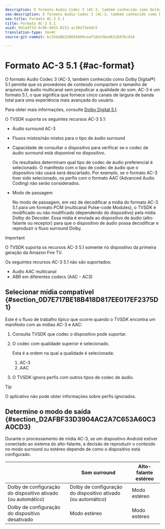 ```yaml
---
description: O formato Audio Codec 3 (AC-3, também conhecido como Dolby Digital®) 5.1 permite que os provedores de conteúdo compactem o tamanho de arquivos de áudio multicanal sem prejudicar a qualidade do som. AC-3 é um formato 5.1, o que significa que fornece cinco canais de largura de banda total para uma experiência mais avançada do usuário.
seo-description: O formato Audio Codec 3 (AC-3, também conhecido como Dolby Digital®) 5.1 permite que os provedores de conteúdo compactem o tamanho de arquivos de áudio multicanal sem prejudicar a qualidade do som. AC-3 é um formato 5.1, o que significa que fornece cinco canais de largura de banda total para uma experiência mais avançada do usuário.
seo-title: Formato AC-3 5.1
title: Formato AC-3 5.1
uuid: 9d1adf33-4c9b-4d31-8212-ac301f3e44c5
translation-type: tm+mt
source-git-commit: bc35da8b258056809ceaf18e33bed631047bc81b

---
```



# Formato AC-3 5.1 {#ac-format}

O formato Audio Codec 3 (AC-3, também conhecido como Dolby Digital®) 5.1 permite que os provedores de conteúdo compactem o tamanho de arquivos de áudio multicanal sem prejudicar a qualidade do som. AC-3 é um formato 5.1, o que significa que fornece cinco canais de largura de banda total para uma experiência mais avançada do usuário.

Para obter mais informações, consulte [Dolby Digital 5.1](https://www.dolby.com/us/en/technologies/dolby-digital.html).

O TVSDK suporta os seguintes recursos AC-3 5.1:

* Áudio surround AC-3
* Fluxos mistos/não mistos para o tipo de áudio surround
* Capacidade de consultar o dispositivo para verificar se o codec de áudio surround está disponível no dispositivo.

   Os resultados determinam qual tipo de codec de áudio preferencial é selecionado. O manifesto com o tipo de codec de áudio que o dispositivo não usará será descartado. Por exemplo, se o formato AC-3 tiver sido selecionado, os perfis com o formato AAC (Advanced Audio Coding) não serão considerados.
* Modo de passagem

   No modo de passagem, em vez de decodificar a mídia do formato AC-3 5.1 para um formato PCM (multicanal Pulse-code Modules), o TVSDK é modificado ou não modificado (dependendo do dispositivo) pela mídia Dolby do Decoder. Essa mídia é enviada ao dispositivo de áudio (alto-falante ou receptor) para que o dispositivo de áudio possa decodificar e reproduzir o fluxo surround Dolby.

>[!IMPORTANT]
>
>O TVSDK suporta os recursos AC-3 5.1 somente no dispositivo da primeira geração da Amazon Fire TV.

Os seguintes recursos AC-3 5.1 não são suportados:

* Áudio AAC multicanal
* ABR em diferentes codecs (AAC - AC3)

## Selecionar mídia compatível {#section_0D7E717BE18B418D817EE017EF2375D1}

Este é o fluxo de trabalho típico que ocorre quando o TVSDK encontra um manifesto com as mídias AC-3 e AAC:

1. Consulta TVSDK que codec o dispositivo pode suportar.
1. O codec com qualidade superior é selecionado.

   Esta é a ordem na qual a qualidade é selecionada:

   1. AC-3
   1. AAC

1. O TVSDK ignora perfis com outros tipos de codec de áudio.

>[!TIP]
>
>O aplicativo não pode obter informações sobre perfis ignorados.

## Determine o modo de saída {#section_D2AFBF33D3904AC2A7C653A60C3A0CD3}

Durante o processamento de mídia AC-3, se um dispositivo Android estiver conectado ao sistema do alto-falante, a decisão de reproduzir o conteúdo no modo surround ou estéreo depende de como o dispositivo está configurado.

|  | **Som surround** | **Alto-falante estéreo** |
|---|---|---|
| Dolby de configuração do dispositivo ativado (ou automático) | Dolby de configuração do dispositivo ativado (ou automático) | Modo estéreo |
| Dolby de configuração do dispositivo desativado | Modo estéreo | Modo estéreo |